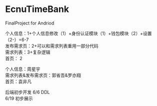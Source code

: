 # EcnuTimeBank
 FinalProject for Andriod

个人信息：1+个人信息修改（1）+身份认证模块（1）+钱包模块（2）+设置（2-）=6-7  
发布需求页：2+可以和需求列表重用一部分代码  
需求列表：3+复杂逻辑  
首页： 2  

个人信息：周星宇  
需求列表&发布需求页：郭省吾&罗亦翔  
首页：袁非凡   

后端初步开发
6/6 DDL  
6/19 初步展示